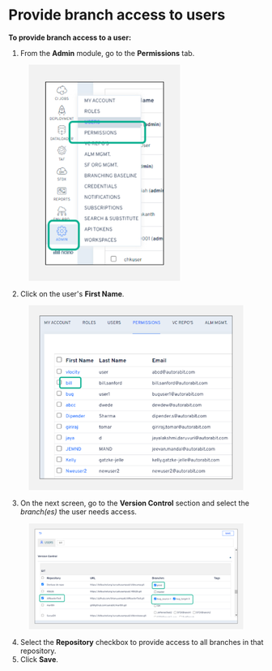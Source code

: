 # Provide branch access to users

**To provide branch access to a user:**

1. From the **Admin** module, go to the **Permissions** tab.

<figure><img src="../../../../.gitbook/assets/image (780).png" alt="" width="299"><figcaption></figcaption></figure>

2. Click on the user's **First Name**.

<figure><img src="../../../../.gitbook/assets/image (781).png" alt="" width="427"><figcaption></figcaption></figure>

3. On the next screen, go to the **Version Control** section and select the _branch(es)_ the user needs access.

<figure><img src="../../../../.gitbook/assets/image (782).png" alt="" width="563"><figcaption></figcaption></figure>

4. Select the **Repository** checkbox to provide access to all branches in that repository.
5. Click **Save**.
